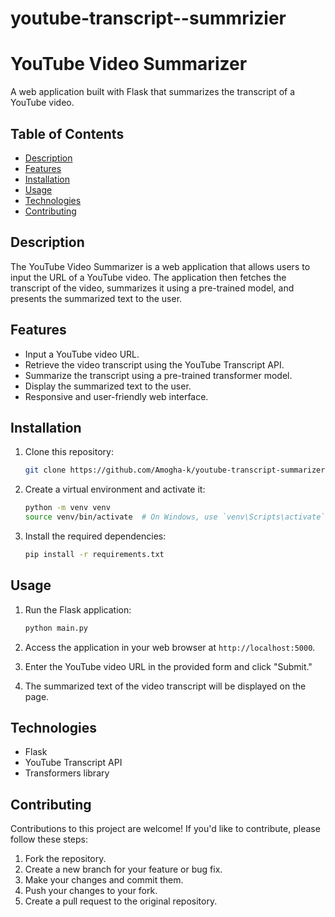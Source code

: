 # youtube-transcript--summrizier

# YouTube Video Summarizer

A web application built with Flask that summarizes the transcript of a YouTube video.

## Table of Contents

- [Description](#description)
- [Features](#features)
- [Installation](#installation)
- [Usage](#usage)
- [Technologies](#technologies)
- [Contributing](#contributing)

## Description

The YouTube Video Summarizer is a web application that allows users to input the URL of a YouTube video. The application then fetches the transcript of the video, summarizes it using a pre-trained model, and presents the summarized text to the user.

## Features

- Input a YouTube video URL.
- Retrieve the video transcript using the YouTube Transcript API.
- Summarize the transcript using a pre-trained transformer model.
- Display the summarized text to the user.
- Responsive and user-friendly web interface.

## Installation

1. Clone this repository:

   ```bash
   git clone https://github.com/Amogha-k/youtube-transcript-summarizer.git
   
   ```

2. Create a virtual environment and activate it:

   ```bash
   python -m venv venv
   source venv/bin/activate  # On Windows, use `venv\Scripts\activate`
   ```

3. Install the required dependencies:

   ```bash
   pip install -r requirements.txt
   ```

## Usage

1. Run the Flask application:

   ```bash
   python main.py
   ```

2. Access the application in your web browser at `http://localhost:5000`.

3. Enter the YouTube video URL in the provided form and click "Submit."

4. The summarized text of the video transcript will be displayed on the page.

## Technologies

- Flask
- YouTube Transcript API
- Transformers library

## Contributing

Contributions to this project are welcome! If you'd like to contribute, please follow these steps:

1. Fork the repository.
2. Create a new branch for your feature or bug fix.
3. Make your changes and commit them.
4. Push your changes to your fork.
5. Create a pull request to the original repository.

